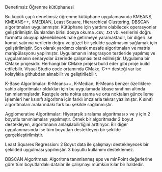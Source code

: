 Denetimsiz Öğrenme kütüphanesi

Bu küçük çaplı denetimsiz öğrenme kütüphane uygulamasında KMEANS, KMEANS++, KMEDIAN, Least Square,
Hierarchical Clustering, DBSCAN algoritmaları uygulanmıştır. Kütüphane için yardımı olabilecek operasyonlar
geliştirilmiştir. Bunlardan birisi dosya okuma .csv, .txt vb. verilerini doğru formatta okuyup işlenebilecek
hale getirmeye yaramaktadır, bir diğeri ise komut satırına verilerin doğru ve güzel bir şekilde yazılmasını
sağlamak için geliştirilmiştir. Son olarak yardımcı olarak mesafe algoritmaları ve matris manipülasyonu
yapılmıştır. Uygulamanın integrasyon testleride yapılmış ve uygulamanın senaryolar üzerinde çalışması test
edilmiştir. Uygulama bir CMake projesidir. Herhangi bir CMake projesi build eder gibi proje build edilebilir.
Visual Studio code ortamında CMake, C++ desteği var ise kolaylıkla githubdan alınabilir ve geliştirilebilir.

K-Base Algoritmalar:
K-Means++, K-Median, K-Means benzer özelliklere sahip algoritmalar oldukları için bu uygulamada kbase sınıfının
altında tanımlanmışlardır. Rastgele orta nokta atama ve orta noktaları güncelleme işlemleri her ksınıfı
algoritma için farklı imzalarla tekrar yazılmıştır. K sınıfı algoritmaları aralarındaki fark bu şekilde
sağlanmıştır.

Agglomerative Algoritmalar:
Hiyerarşik sıralama algoritması x ve y için 2 boyutlu tanımlamaları yapılmıştır. Örnek bir algoritmadır 2 boyut
destekleyen, algoritmanın anlaşılabilirliğini arttırıyor. Bir diğer uygulanmasında ise tüm boyutları destekleyen
bir şekilde gerçekleştirilmiştir.

Least Squares Regression:
2 Boyut data ile çalışmayı destekleyecek bir şekilded uygulması yapılmıştır. 3 boyutlu kullanımı desteklemez.

DBSCAN Algoritması:
Algoritma tanımlanmış eps ve minPoint değerlerine göre tüm boyutlardaki datalar ile çalışmayı mümkün kılar bir
haldedir.